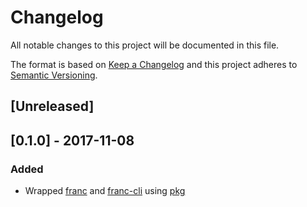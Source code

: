 # Changelog

All notable changes to this project will be documented in this file.

The format is based on [Keep a Changelog](http://keepachangelog.com/en/0.3.0/) 
and this project adheres to [Semantic Versioning](http://semver.org/).

## [Unreleased]

## [0.1.0] - 2017-11-08

### Added

- Wrapped [franc](https://github.com/wooorm/franc) and [franc-cli](https://github.com/wooorm/franc#cli) using [pkg](https://github.com/zeit/pkg)
